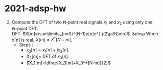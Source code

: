# 2021-adsp-hw


2. Compute the DFT of two $N$-point real signals $x_1$ and $x_2$ using only one $N$-point DFT.<br />
    DFT:  $X[m]=\sum\limits_{n=0}^{N-1}x[n]e^{-j(2\pi/N)mn}$. &nbsp When x[n] is real, $X[m]=X^*[N-m]$.<br />
    - Steps :<br />
        - $x_3[n]=x_1[n]+jx_2[n]$. <br />
        - $X_3[m]=$ DFT of $x_3[n]$.  <br />
        - $X_1[m]=\dfrac{X_3[m]+X_3^*[N-m]}{2}$
